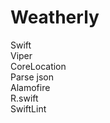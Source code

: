 # Weatherly
Swift
<br />Viper
<br />CoreLocation
<br />Parse json
<br />Alamofire
<br />R.swift
<br />SwiftLint
